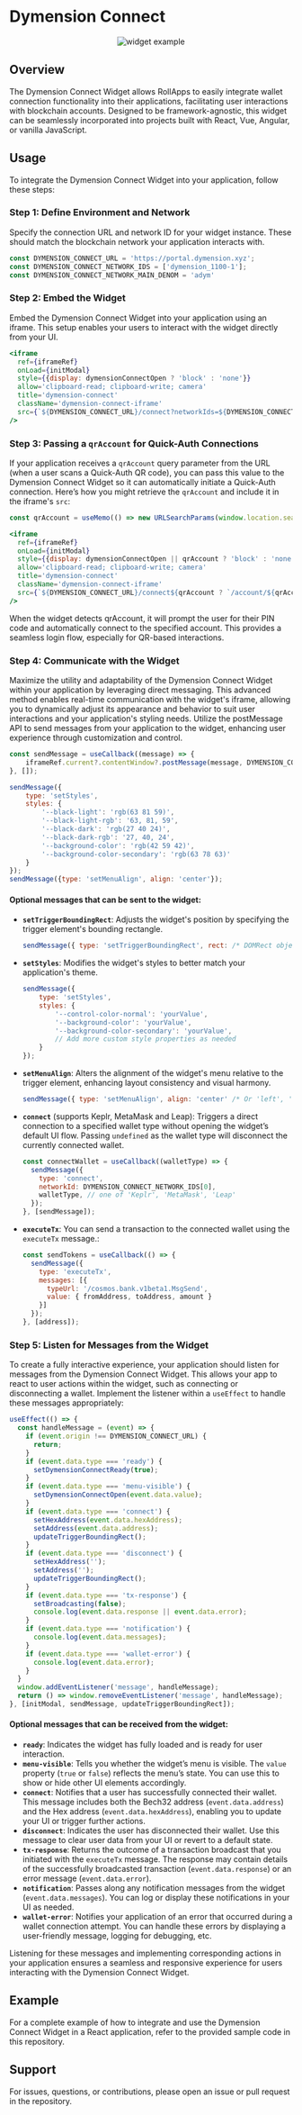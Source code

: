 # Dymension Connect
<p align="center">
  <img src="./images/widget.png" alt="widget example">
</p>

## Overview
The Dymension Connect Widget allows RollApps to easily integrate wallet connection functionality into their applications, 
facilitating user interactions with blockchain accounts. 
Designed to be framework-agnostic, this widget can be seamlessly incorporated into projects built with React, Vue, Angular, or vanilla JavaScript.

## Usage
To integrate the Dymension Connect Widget into your application, follow these steps:

### Step 1: Define Environment and Network
Specify the connection URL and network ID for your widget instance. These should match the blockchain network your application interacts with.
```javascript
const DYMENSION_CONNECT_URL = 'https://portal.dymension.xyz';
const DYMENSION_CONNECT_NETWORK_IDS = ['dymension_1100-1'];
const DYMENSION_CONNECT_NETWORK_MAIN_DENOM = 'adym'
```

### Step 2: Embed the Widget
Embed the Dymension Connect Widget into your application using an iframe. This setup enables your users to interact with the widget directly from your UI.
```jsx
<iframe
  ref={iframeRef}
  onLoad={initModal}
  style={{display: dymensionConnectOpen ? 'block' : 'none'}}
  allow='clipboard-read; clipboard-write; camera'
  title='dymension-connect'
  className='dymension-connect-iframe'
  src={`${DYMENSION_CONNECT_URL}/connect?networkIds=${DYMENSION_CONNECT_NETWORK_IDS.join(',')}`}
/>
```

### Step 3: Passing a `qrAccount` for Quick-Auth Connections
If your application receives a `qrAccount` query parameter from the URL (when a user scans a Quick-Auth QR code), you can pass this value to the Dymension Connect Widget so it can automatically initiate a Quick-Auth connection. Here’s how you might retrieve the `qrAccount` and include it in the iframe's `src`:
```jsx
const qrAccount = useMemo(() => new URLSearchParams(window.location.search).get('qrAccount'), []);

<iframe
  ref={iframeRef}
  onLoad={initModal}
  style={{display: dymensionConnectOpen || qrAccount ? 'block' : 'none'}}
  allow='clipboard-read; clipboard-write; camera'
  title='dymension-connect'
  className='dymension-connect-iframe'
  src={`${DYMENSION_CONNECT_URL}/connect${qrAccount ? `/account/${qrAccount}` : ''}?networkIds=${DYMENSION_CONNECT_NETWORK_IDS.join(',')}`}
/>
```
When the widget detects qrAccount, it will prompt the user for their PIN code and automatically connect to the specified account. This provides a seamless login flow, especially for QR-based interactions.

### Step 4: Communicate with the Widget
Maximize the utility and adaptability of the Dymension Connect Widget within your application by leveraging direct messaging. 
This advanced method enables real-time communication with the widget's iframe, allowing you to dynamically adjust its appearance and behavior to suit user interactions and your application's styling needs. 
Utilize the postMessage API to send messages from your application to the widget, enhancing user experience through customization and control.
```javascript
const sendMessage = useCallback((message) => {
    iframeRef.current?.contentWindow?.postMessage(message, DYMENSION_CONNECT_URL);
}, []);

sendMessage({
    type: 'setStyles',
    styles: {
        '--black-light': 'rgb(63 81 59)',
        '--black-light-rgb': '63, 81, 59',
        '--black-dark': 'rgb(27 40 24)',
        '--black-dark-rgb': '27, 40, 24',
        '--background-color': 'rgb(42 59 42)',
        '--background-color-secondary': 'rgb(63 78 63)'
    }
});
sendMessage({type: 'setMenuAlign', align: 'center'});
```
#### Optional messages that can be sent to the widget:
- **`setTriggerBoundingRect`**: Adjusts the widget's position by specifying the trigger element's bounding rectangle.
    ```javascript
    sendMessage({ type: 'setTriggerBoundingRect', rect: /* DOMRect object */ });
    ```
- **`setStyles`**: Modifies the widget's styles to better match your application's theme.
    ```javascript
    sendMessage({
        type: 'setStyles',
        styles: {
            '--control-color-normal': 'yourValue',
            '--background-color': 'yourValue',
            '--background-color-secondary': 'yourValue',
            // Add more custom style properties as needed
        }
    });
- **`setMenuAlign`**: Alters the alignment of the widget's menu relative to the trigger element, enhancing layout consistency and visual harmony.
    ```javascript
    sendMessage({ type: 'setMenuAlign', align: 'center' /* Or 'left', 'right' */ });
    ```

- **`connect`** (supports Keplr, MetaMask and Leap): Triggers a direct connection to a specified wallet type without opening the widget’s default UI flow. Passing `undefined` as the wallet type will disconnect the currently connected wallet.
    ```javascript
    const connectWallet = useCallback((walletType) => {
      sendMessage({
        type: 'connect',
        networkId: DYMENSION_CONNECT_NETWORK_IDS[0], 
        walletType, // one of 'Keplr', 'MetaMask', 'Leap'
      });
    }, [sendMessage]);
    ```

- **`executeTx`**: You can send a transaction to the connected wallet using the `executeTx` message.:
    ```javascript
    const sendTokens = useCallback(() => {
      sendMessage({
        type: 'executeTx',
        messages: [{
          typeUrl: '/cosmos.bank.v1beta1.MsgSend',
          value: { fromAddress, toAddress, amount }
        }]
      });
    }, [address]);
    ```
  
### Step 5: Listen for Messages from the Widget
To create a fully interactive experience, your application should listen for messages from the Dymension Connect Widget. 
This allows your app to react to user actions within the widget, such as connecting or disconnecting a wallet. 
Implement the listener within a `useEffect` to handle these messages appropriately:
```javascript
useEffect(() => {
  const handleMessage = (event) => {
    if (event.origin !== DYMENSION_CONNECT_URL) {
      return;
    }
    if (event.data.type === 'ready') {
      setDymensionConnectReady(true);
    }
    if (event.data.type === 'menu-visible') {
      setDymensionConnectOpen(event.data.value);
    }
    if (event.data.type === 'connect') {
      setHexAddress(event.data.hexAddress);
      setAddress(event.data.address);
      updateTriggerBoundingRect();
    }
    if (event.data.type === 'disconnect') {
      setHexAddress('');
      setAddress('');
      updateTriggerBoundingRect();
    }
    if (event.data.type === 'tx-response') {
      setBroadcasting(false);
      console.log(event.data.response || event.data.error);
    }
    if (event.data.type === 'notification') {
      console.log(event.data.messages);
    }
    if (event.data.type === 'wallet-error') {
      console.log(event.data.error);
    }
  }
  window.addEventListener('message', handleMessage);
  return () => window.removeEventListener('message', handleMessage);
}, [initModal, sendMessage, updateTriggerBoundingRect]);
```

#### Optional messages that can be received from the widget:
- **`ready`**: Indicates the widget has fully loaded and is ready for user interaction.
- **`menu-visible`**: Tells you whether the widget’s menu is visible. The `value` property (`true` or `false`) reflects the menu’s state. You can use this to show or hide other UI elements accordingly.
- **`connect`**: Notifies that a user has successfully connected their wallet. This message includes both the Bech32 address (`event.data.address`) and the Hex address (`event.data.hexAddress`), enabling you to update your UI or trigger further actions.
- **`disconnect`**: Indicates the user has disconnected their wallet. Use this message to clear user data from your UI or revert to a default state.
- **`tx-response`**: Returns the outcome of a transaction broadcast that you initiated with the `executeTx` message. The response may contain details of the successfully broadcasted transaction (`event.data.response`) or an error message (`event.data.error`).
- **`notification`**: Passes along any notification messages from the widget (`event.data.messages`). You can log or display these notifications in your UI as needed.
- **`wallet-error`**: Notifies your application of an error that occurred during a wallet connection attempt. You can handle these errors by displaying a user-friendly message, logging for debugging, etc.

Listening for these messages and implementing corresponding actions in your application ensures a seamless and responsive experience for users interacting with the Dymension Connect Widget.

## Example
For a complete example of how to integrate and use the Dymension Connect Widget in a React application, refer to the provided sample code in this repository.

## Support
For issues, questions, or contributions, please open an issue or pull request in the repository.
